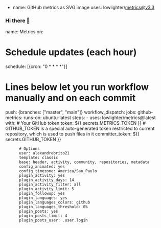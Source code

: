 - name: GitHub metrics as SVG image
  uses: lowlighter/metrics@v3.3


### Hi there 👋

<!--
**alexandrebrito21/alexandrebrito21** is a ✨ _special_ ✨ repository because its `README.md` (this file) appears on your GitHub profile.

Here are some ideas to get you started:

- 🔭 I’m currently working on ...
- 🌱 I’m currently learning ...
- 👯 I’m looking to collaborate on ...
- 🤔 I’m looking for help with ...
- 💬 Ask me about ...
- 📫 How to reach me: ...
- 😄 Pronouns: ...
- ⚡ Fun fact: ...
-->

name: Metrics
on:
  # Schedule updates (each hour)
  schedule: [{cron: "0 * * * *"}]
  # Lines below let you run workflow manually and on each commit
  push: {branches: ["master", "main"]}
  workflow_dispatch:
jobs:
  github-metrics:
    runs-on: ubuntu-latest
    steps:
      - uses: lowlighter/metrics@latest
        with:
          # Your GitHub token
          token: ${{ secrets.METRICS_TOKEN }}
          # GITHUB_TOKEN is a special auto-generated token restricted to current repository, which is used to push files in it
          committer_token: ${{ secrets.GITHUB_TOKEN }}

          # Options
          user: alexandrebrito21
          template: classic
          base: header, activity, community, repositories, metadata
          config_animated: yes
          config_timezone: America/Sao_Paulo
          plugin_activity: yes
          plugin_activity_days: 14
          plugin_activity_filter: all
          plugin_activity_limit: 5
          plugin_followup: yes
          plugin_languages: yes
          plugin_languages_colors: github
          plugin_languages_threshold: 0%
          plugin_posts: yes
          plugin_posts_limit: 4
          plugin_posts_user: .user.login

